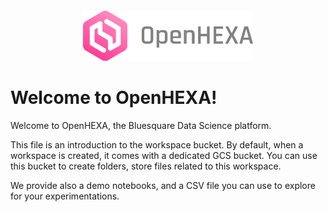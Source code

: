 <div align="center" style="margin-top:20px;">
   <img alt="OpenHEXA Logo" src="https://raw.githubusercontent.com/BLSQ/openhexa-app/main/hexa/static/img/logo/logo_with_text_grey.svg" height="80">
</div>

# Welcome to OpenHEXA!

Welcome to OpenHEXA, the Bluesquare Data Science platform.

This file is an introduction to the workspace bucket. By default, when a workspace is created, it comes with a dedicated GCS bucket.
You can use this bucket to create folders, store files related to this workspace.

We provide also a demo notebooks, and a CSV file you can use to explore for your experimentations.
